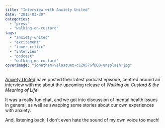 ```yaml
---
title: "Interview with Anxiety United"
date: "2015-03-30"
categories: 
  - "press"
  - "walking-on-custard"
tags: 
  - "anxiety-united"
  - "excitement"
  - "inner-critic"
  - "interview"
  - "podcast"
  - "walking-on-custard"
coverImage: "jonathan-velasquez-c1ZN57GfDB0-unsplash.jpg"
---
```


[Anxiety United](http://www.anxietyunited.co.uk) have posted their latest podcast episode, centred around an interview with me about the upcoming release of _Walking on Custard & the Meaning of Life_!

It was a really fun chat, and we got into discussion of mental health issues in general, as well as swapping some stories about our own experiences with anxiety.

And, listening back, I don't even hate the sound of my own voice too much!
